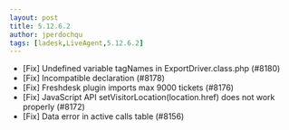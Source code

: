 ```yaml
---
layout: post
title: 5.12.6.2
author: jperdochqu
tags: [ladesk,LiveAgent,5.12.6.2]
---
```


- [Fix] Undefined variable tagNames in ExportDriver.class.php (#8180)
- [Fix] Incompatible declaration (#8178)
- [Fix] Freshdesk plugin imports max 9000 tickets (#8176)
- [Fix] JavaScript API setVisitorLocation(location.href) does not work properly (#8172)
- [Fix] Data error in active calls table (#8156)
